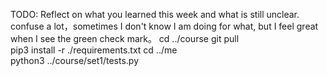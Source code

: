 TODO: Reflect on what you learned this week and what is still unclear.
confuse a lot，sometimes I don't know I am doing for what, but I feel great when I see the green check mark。
cd ../course
git pull   
pip3 install -r ./requirements.txt
cd ../me   
python3 ../course/set1/tests.py